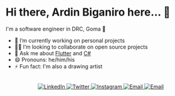 # Hi there, Ardin Biganiro here... 👋

I'm a software engineer in DRC, Goma 🌆

- 🔭 I’m currently working on personal projects
- 🧑‍💻 I’m looking to collaborate on open source projects
- 💬 Ask me about [Flutter](https://flutter.dev) and [C#](https://docs.microsoft.com/en-us/dotnet/csharp/)
- 😄 Pronouns: he/him/his
- ⚡ Fun fact: I'm also a drawing artist

<!-- ## Languages

![Top Langs](https://github-readme-stats.vercel.app/api/top-langs/?username=ardinbig)

### Github Stats
[![Ardin's Github Stats](https://github-readme-stats.vercel.app/api?username=ardinbig&count_private=true&theme=default&show_icons=true)](https://github.com/ardinbig)  -->


</br>

<div align="center">
    <a href="https://www.linkedin.com/in/ardinbig">
        <img alt="LinkedIn" src="https://img.shields.io/badge/LinkedIn-ardinbig-blue?style=flat-square&logo=linkedin">
    </a>
    <a href="https://twitter.com/ArdinBiganiro">
        <img alt="Twitter" src="https://img.shields.io/badge/Twitter-ardinbiganiro-blue?style=flat-square&logo=twitter">
    </a>
    <a href="https://www.instagram.com/ardinbig">
        <img alt="Instagram" src="https://img.shields.io/badge/Instagram-ardinbig-blue?style=flat-square&logo=Instagram"> 
    </a>
    <a href="mailto:ardinbig@gmail.com">
        <img alt="Email" src="https://img.shields.io/badge/Email-ardinbig@gmail.com-orange?style=flat-square&logo=Gmail">
    </a>
    <a href="mailto:ardinbig@outlook.com"><img alt="Email" src="https://img.shields.io/badge/Email-ardinbig@outlook.com-red?style=flat-square&logo=Microsoft%20Outlook">
    </a>   
</div>
